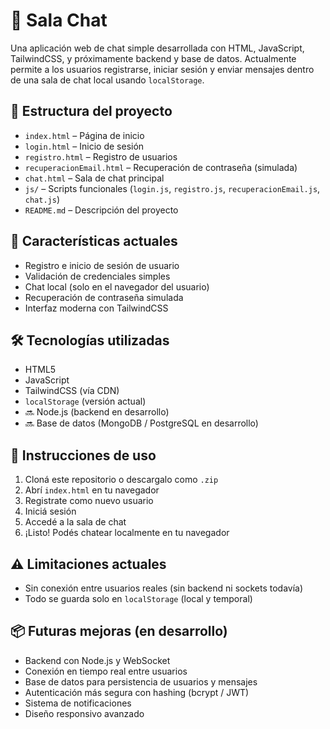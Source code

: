 # 💬 Sala Chat

Una aplicación web de chat simple desarrollada con HTML, JavaScript, TailwindCSS, y próximamente backend y base de datos. Actualmente permite a los usuarios registrarse, iniciar sesión y enviar mensajes dentro de una sala de chat local usando `localStorage`.

## 📁 Estructura del proyecto

- `index.html` – Página de inicio
- `login.html` – Inicio de sesión
- `registro.html` – Registro de usuarios
- `recuperacionEmail.html` – Recuperación de contraseña (simulada)
- `chat.html` – Sala de chat principal
- `js/` – Scripts funcionales (`login.js`, `registro.js`, `recuperacionEmail.js`, `chat.js`)
- `README.md` – Descripción del proyecto

## 🚀 Características actuales

- Registro e inicio de sesión de usuario
- Validación de credenciales simples
- Chat local (solo en el navegador del usuario)
- Recuperación de contraseña simulada
- Interfaz moderna con TailwindCSS

## 🛠 Tecnologías utilizadas

- HTML5
- JavaScript
- TailwindCSS (vía CDN)
- `localStorage` (versión actual)
- 🔜 Node.js (backend en desarrollo)
- 🔜 Base de datos (MongoDB / PostgreSQL en desarrollo)

## 📝 Instrucciones de uso

1. Cloná este repositorio o descargalo como `.zip`
2. Abrí `index.html` en tu navegador
3. Registrate como nuevo usuario
4. Iniciá sesión
5. Accedé a la sala de chat
6. ¡Listo! Podés chatear localmente en tu navegador

## ⚠️ Limitaciones actuales

- Sin conexión entre usuarios reales (sin backend ni sockets todavía)
- Todo se guarda solo en `localStorage` (local y temporal)

## 📦 Futuras mejoras (en desarrollo)

- Backend con Node.js y WebSocket
- Conexión en tiempo real entre usuarios
- Base de datos para persistencia de usuarios y mensajes
- Autenticación más segura con hashing (bcrypt / JWT)
- Sistema de notificaciones
- Diseño responsivo avanzado
